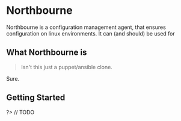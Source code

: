 # Northbourne

Northbourne is a configuration management agent, that ensures configuration on linux environments. It can (and should) be used for 

## What Northbourne is

> Isn't this just a puppet/ansible clone.

Sure.
    
## Getting Started

?> // TODO
